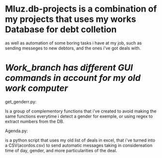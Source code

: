 # Mluz.db-projects is a combination of my projects that uses my works Database for debt colletion
as well as automation of some boring tasks i have at my job, such as sending messeges to new debtors, and the ones i've got deals with.

# *Work_branch has different GUI commands in account for my old work computer* #

get_genderr.py:

Is a group of complementory functions that i've created to avoid making the same functions everytime i detect a gender for exemple, or using regex to extract numbers from the DB.

Agenda.py:

is a python script that uses my old list of deals in excel, that i've turned into a CSV(acordos.csv) to send automatic messages taking in considereation time of day, gender, and more particularities of the deal.  



